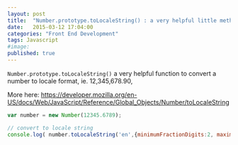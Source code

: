 ```yaml
---
layout: post
title:  "Number.prototype.toLocaleString() : a very helpful little method"
date:   2015-03-12 17:04:00
categories: "Front End Development"
tags: Javascript
#image:
published: true
---
```


`Number.prototype.toLocaleString()` a very helpful function to convert a number to locale format, ie. 12,345,678.90, 

More here: <https://developer.mozilla.org/en-US/docs/Web/JavaScript/Reference/Global_Objects/Number/toLocaleString>


```javascript
var number = new Number(12345.6789);

// convert to locale string
console.log( number.toLocaleString('en',{minimumFractionDigits:2, maximumFractionDigits:2}) );
```